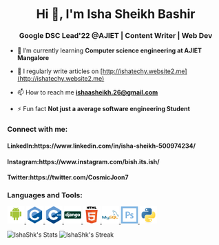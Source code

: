 <h1 align="center">Hi 👋, I'm Isha Sheikh Bashir</h1>
<h3 align="center"><b>Google DSC Lead'22 @AJIET | Content Writer | Web Dev</b></h3>

- 🌱 I’m currently learning **Computer science engineering at AJIET Mangalore**

- 📝 I regularly write articles on [http://ishatechy.website2.me](http://ishatechy.website2.me)

- 📫 How to reach me **ishaasheikh.26@gmail.com**

- ⚡ Fun fact **Not just a average software engineering Student**

<h3 align="left">Connect with me:</h3>
<h4 align="left">Linkedln:https://www.linkedin.com/in/isha-sheikh-500974234/</h4>
<h4 align="left">Instagram:https://www.instagram.com/bish.its.ish/</h4>
<h4 align="left">Twitter:https://twitter.com/CosmicJoon7</h4>
<p align="left">
</p>

<h3 align="left">Languages and Tools:</h3>
<p align="left"> <a href="https://developer.android.com" target="_blank" rel="noreferrer"> <img src="https://raw.githubusercontent.com/devicons/devicon/master/icons/android/android-original-wordmark.svg" alt="android" width="40" height="40"/> </a> <a href="https://www.cprogramming.com/" target="_blank" rel="noreferrer"> <img src="https://raw.githubusercontent.com/devicons/devicon/master/icons/c/c-original.svg" alt="c" width="40" height="40"/> </a> <a href="https://www.w3schools.com/cpp/" target="_blank" rel="noreferrer"> <img src="https://raw.githubusercontent.com/devicons/devicon/master/icons/cplusplus/cplusplus-original.svg" alt="cplusplus" width="40" height="40"/> </a> <a href="https://www.djangoproject.com/" target="_blank" rel="noreferrer"> <img src="https://raw.githubusercontent.com/devicons/devicon/master/icons/django/django-original.svg" alt="django" width="40" height="40"/> </a> <a href="https://www.w3.org/html/" target="_blank" rel="noreferrer"> <img src="https://raw.githubusercontent.com/devicons/devicon/master/icons/html5/html5-original-wordmark.svg" alt="html5" width="40" height="40"/> </a> <a href="https://www.mysql.com/" target="_blank" rel="noreferrer"> <img src="https://raw.githubusercontent.com/devicons/devicon/master/icons/mysql/mysql-original-wordmark.svg" alt="mysql" width="40" height="40"/> </a> <a href="https://www.photoshop.com/en" target="_blank" rel="noreferrer"> <img src="https://raw.githubusercontent.com/devicons/devicon/master/icons/photoshop/photoshop-line.svg" alt="photoshop" width="40" height="40"/> </a> <a href="https://www.python.org" target="_blank" rel="noreferrer"> <img src="https://raw.githubusercontent.com/devicons/devicon/master/icons/python/python-original.svg" alt="python" width="40" height="40"/> </a> </p>

![IshaShk's Stats](https://github-readme-stats.vercel.app/api?username=IshaShk&theme=shades-of-purple&show_icons=true&hide_border=true&count_private=true)
![IshaShk's Streak](https://github-readme-streak-stats.herokuapp.com/?user=IshaShk&theme=shades-of-purple&hide_border=true)
